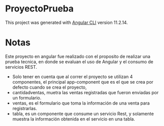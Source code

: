 # ProyectoPrueba

This project was generated with [Angular CLI](https://github.com/angular/angular-cli) version 11.2.14.

# Notas

Este proyecto en angular fue realizado con el proposito de realizar una prueba tecnica, en donde se evaluan el uso de Angular y el consumo de servicios REST.
- Solo tener en cuenta que al correr el proyecto se utilizan 4 componentes, el principal app-component que es el que se crea por defecto cuando se crea el proyecto, 
- cantidadventas, muetra las ventas registradas que fueron enviadas por un formulario.
- ventas, es el formulario que toma la información de una venta para registrarlas.
- tabla, es un componente que consume un servicio Rest, y solamente muestra la información obtenida en el servicio en una tabla.
<!-- 
## Development server

Run `ng serve` for a dev server. Navigate to `http://localhost:4200/`. The app will automatically reload if you change any of the source files.

## Code scaffolding

Run `ng generate component component-name` to generate a new component. You can also use `ng generate directive|pipe|service|class|guard|interface|enum|module`.

## Build

Run `ng build` to build the project. The build artifacts will be stored in the `dist/` directory. Use the `--prod` flag for a production build.

## Running unit tests

Run `ng test` to execute the unit tests via [Karma](https://karma-runner.github.io).

## Running end-to-end tests

Run `ng e2e` to execute the end-to-end tests via [Protractor](http://www.protractortest.org/).

## Further help

To get more help on the Angular CLI use `ng help` or go check out the [Angular CLI Overview and Command Reference](https://angular.io/cli) page. -->
